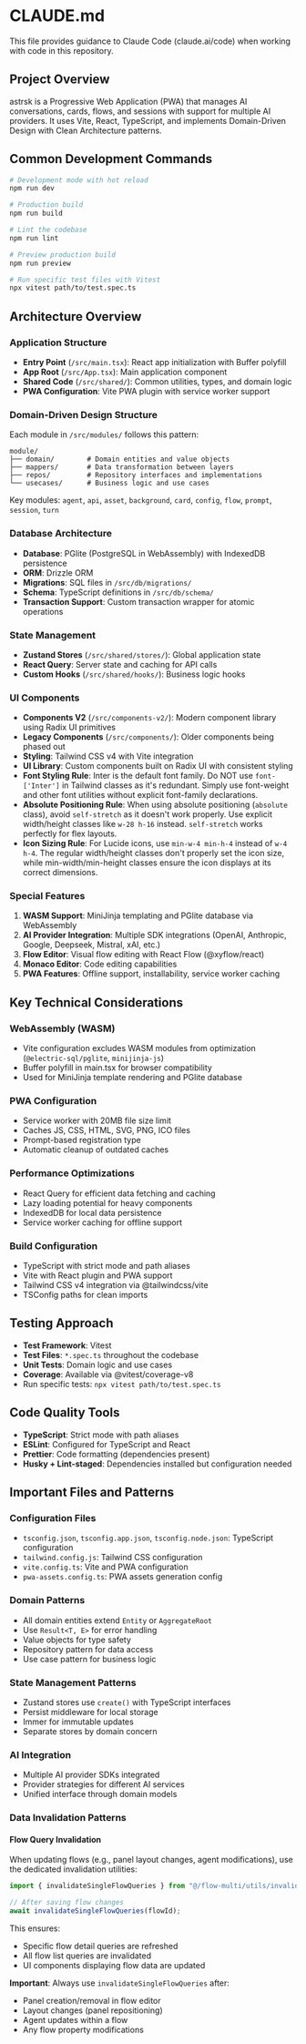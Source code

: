 # CLAUDE.md

This file provides guidance to Claude Code (claude.ai/code) when working with code in this repository.

## Project Overview

astrsk is a Progressive Web Application (PWA) that manages AI conversations, cards, flows, and sessions with support for multiple AI providers. It uses Vite, React, TypeScript, and implements Domain-Driven Design with Clean Architecture patterns.

## Common Development Commands

```bash
# Development mode with hot reload
npm run dev

# Production build
npm run build

# Lint the codebase
npm run lint

# Preview production build
npm run preview

# Run specific test files with Vitest
npx vitest path/to/test.spec.ts
```

## Architecture Overview

### Application Structure

- **Entry Point** (`/src/main.tsx`): React app initialization with Buffer polyfill
- **App Root** (`/src/App.tsx`): Main application component
- **Shared Code** (`/src/shared/`): Common utilities, types, and domain logic
- **PWA Configuration**: Vite PWA plugin with service worker support

### Domain-Driven Design Structure

Each module in `/src/modules/` follows this pattern:

```
module/
├── domain/        # Domain entities and value objects
├── mappers/       # Data transformation between layers
├── repos/         # Repository interfaces and implementations
└── usecases/      # Business logic and use cases
```

Key modules: `agent`, `api`, `asset`, `background`, `card`, `config`, `flow`, `prompt`, `session`, `turn`

### Database Architecture

- **Database**: PGlite (PostgreSQL in WebAssembly) with IndexedDB persistence
- **ORM**: Drizzle ORM
- **Migrations**: SQL files in `/src/db/migrations/`
- **Schema**: TypeScript definitions in `/src/db/schema/`
- **Transaction Support**: Custom transaction wrapper for atomic operations

### State Management

- **Zustand Stores** (`/src/shared/stores/`): Global application state
- **React Query**: Server state and caching for API calls
- **Custom Hooks** (`/src/shared/hooks/`): Business logic hooks

### UI Components

- **Components V2** (`/src/components-v2/`): Modern component library using Radix UI primitives
- **Legacy Components** (`/src/components/`): Older components being phased out
- **Styling**: Tailwind CSS v4 with Vite integration
- **UI Library**: Custom components built on Radix UI with consistent styling
- **Font Styling Rule**: Inter is the default font family. Do NOT use `font-['Inter']` in Tailwind classes as it's redundant. Simply use font-weight and other font utilities without explicit font-family declarations.
- **Absolute Positioning Rule**: When using absolute positioning (`absolute` class), avoid `self-stretch` as it doesn't work properly. Use explicit width/height classes like `w-28 h-16` instead. `self-stretch` works perfectly for flex layouts.
- **Icon Sizing Rule**: For Lucide icons, use `min-w-4 min-h-4` instead of `w-4 h-4`. The regular width/height classes don't properly set the icon size, while min-width/min-height classes ensure the icon displays at its correct dimensions.

### Special Features

1. **WASM Support**: MiniJinja templating and PGlite database via WebAssembly
2. **AI Provider Integration**: Multiple SDK integrations (OpenAI, Anthropic, Google, Deepseek, Mistral, xAI, etc.)
3. **Flow Editor**: Visual flow editing with React Flow (@xyflow/react)
4. **Monaco Editor**: Code editing capabilities
5. **PWA Features**: Offline support, installability, service worker caching

## Key Technical Considerations

### WebAssembly (WASM)

- Vite configuration excludes WASM modules from optimization (`@electric-sql/pglite`, `minijinja-js`)
- Buffer polyfill in main.tsx for browser compatibility
- Used for MiniJinja template rendering and PGlite database

### PWA Configuration

- Service worker with 20MB file size limit
- Caches JS, CSS, HTML, SVG, PNG, ICO files
- Prompt-based registration type
- Automatic cleanup of outdated caches

### Performance Optimizations

- React Query for efficient data fetching and caching
- Lazy loading potential for heavy components
- IndexedDB for local data persistence
- Service worker caching for offline support

### Build Configuration

- TypeScript with strict mode and path aliases
- Vite with React plugin and PWA support
- Tailwind CSS v4 integration via @tailwindcss/vite
- TSConfig paths for clean imports

## Testing Approach

- **Test Framework**: Vitest
- **Test Files**: `*.spec.ts` throughout the codebase
- **Unit Tests**: Domain logic and use cases
- **Coverage**: Available via @vitest/coverage-v8
- Run specific tests: `npx vitest path/to/test.spec.ts`

## Code Quality Tools

- **TypeScript**: Strict mode with path aliases
- **ESLint**: Configured for TypeScript and React
- **Prettier**: Code formatting (dependencies present)
- **Husky + Lint-staged**: Dependencies installed but configuration needed

## Important Files and Patterns

### Configuration Files

- `tsconfig.json`, `tsconfig.app.json`, `tsconfig.node.json`: TypeScript configuration
- `tailwind.config.js`: Tailwind CSS configuration
- `vite.config.ts`: Vite and PWA configuration
- `pwa-assets.config.ts`: PWA assets generation config

### Domain Patterns

- All domain entities extend `Entity` or `AggregateRoot`
- Use `Result<T, E>` for error handling
- Value objects for type safety
- Repository pattern for data access
- Use case pattern for business logic

### State Management Patterns

- Zustand stores use `create()` with TypeScript interfaces
- Persist middleware for local storage
- Immer for immutable updates
- Separate stores by domain concern

### AI Integration

- Multiple AI provider SDKs integrated
- Provider strategies for different AI services
- Unified interface through domain models

### Data Invalidation Patterns

#### Flow Query Invalidation

When updating flows (e.g., panel layout changes, agent modifications), use the dedicated invalidation utilities:

```typescript
import { invalidateSingleFlowQueries } from "@/flow-multi/utils/invalidate-flow-queries";

// After saving flow changes
await invalidateSingleFlowQueries(flowId);
```

This ensures:

- Specific flow detail queries are refreshed
- All flow list queries are invalidated
- UI components displaying flow data are updated

**Important**: Always use `invalidateSingleFlowQueries` after:

- Panel creation/removal in flow editor
- Layout changes (panel repositioning)
- Agent updates within a flow
- Any flow property modifications
